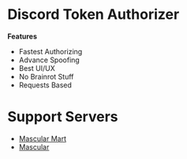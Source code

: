 
# Discord Token Authorizer

__**Features**__

- Fastest Authorizing
- Advance Spoofing
- Best UI/UX
- No Brainrot Stuff
- Requests Based
# Support Servers

- [Mascular Mart](https://discord.gg/b4y)
- [Mascular](https://discord.com/channels/@me/1074983988013309952)

